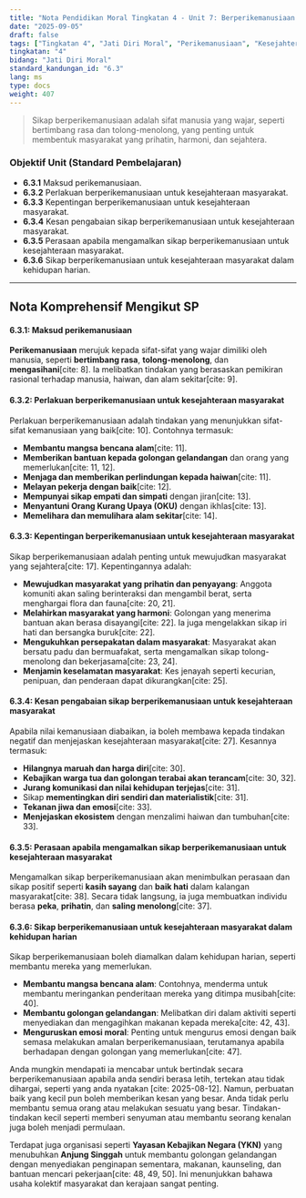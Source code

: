 ```yaml
---
title: "Nota Pendidikan Moral Tingkatan 4 - Unit 7: Berperikemanusiaan Membentuk Masyarakat Sejahtera"
date: "2025-09-05"
draft: false
tags: ["Tingkatan 4", "Jati Diri Moral", "Perikemanusiaan", "Kesejahteraan Masyarakat", "Kepentingan Nilai"]
tingkatan: "4"
bidang: "Jati Diri Moral"
standard_kandungan_id: "6.3"
lang: ms
type: docs
weight: 407
---
```



> Sikap berperikemanusiaan adalah sifat manusia yang wajar, seperti bertimbang rasa dan tolong-menolong, yang penting untuk membentuk masyarakat yang prihatin, harmoni, dan sejahtera.

### Objektif Unit (Standard Pembelajaran)

  * **6.3.1** Maksud perikemanusiaan.
  * **6.3.2** Perlakuan berperikemanusiaan untuk kesejahteraan masyarakat.
  * **6.3.3** Kepentingan berperikemanusiaan untuk kesejahteraan masyarakat.
  * **6.3.4** Kesan pengabaian sikap berperikemanusiaan untuk kesejahteraan masyarakat.
  * **6.3.5** Perasaan apabila mengamalkan sikap berperikemanusiaan untuk kesejahteraan masyarakat.
  * **6.3.6** Sikap berperikemanusiaan untuk kesejahteraan masyarakat dalam kehidupan harian.

-----

## Nota Komprehensif Mengikut SP

#### 6.3.1: Maksud perikemanusiaan

**Perikemanusiaan** merujuk kepada sifat-sifat yang wajar dimiliki oleh manusia, seperti **bertimbang rasa**, **tolong-menolong**, dan **mengasihani**[cite: 8]. Ia melibatkan tindakan yang berasaskan pemikiran rasional terhadap manusia, haiwan, dan alam sekitar[cite: 9].

#### 6.3.2: Perlakuan berperikemanusiaan untuk kesejahteraan masyarakat

Perlakuan berperikemanusiaan adalah tindakan yang menunjukkan sifat-sifat kemanusiaan yang baik[cite: 10]. Contohnya termasuk:

  * **Membantu mangsa bencana alam**[cite: 11].
  * **Memberikan bantuan kepada golongan gelandangan** dan orang yang memerlukan[cite: 11, 12].
  * **Menjaga dan memberikan perlindungan kepada haiwan**[cite: 11].
  * **Melayan pekerja dengan baik**[cite: 12].
  * **Mempunyai sikap empati dan simpati** dengan jiran[cite: 13].
  * **Menyantuni Orang Kurang Upaya (OKU)** dengan ikhlas[cite: 13].
  * **Memelihara dan memulihara alam sekitar**[cite: 14].

#### 6.3.3: Kepentingan berperikemanusiaan untuk kesejahteraan masyarakat

Sikap berperikemanusiaan adalah penting untuk mewujudkan masyarakat yang sejahtera[cite: 17]. Kepentingannya adalah:

  * **Mewujudkan masyarakat yang prihatin dan penyayang**: Anggota komuniti akan saling berinteraksi dan mengambil berat, serta menghargai flora dan fauna[cite: 20, 21].
  * **Melahirkan masyarakat yang harmoni**: Golongan yang menerima bantuan akan berasa disayangi[cite: 22]. Ia juga mengelakkan sikap iri hati dan bersangka buruk[cite: 22].
  * **Mengukuhkan persepakatan dalam masyarakat**: Masyarakat akan bersatu padu dan bermuafakat, serta mengamalkan sikap tolong-menolong dan bekerjasama[cite: 23, 24].
  * **Menjamin keselamatan masyarakat**: Kes jenayah seperti kecurian, penipuan, dan penderaan dapat dikurangkan[cite: 25].

#### 6.3.4: Kesan pengabaian sikap berperikemanusiaan untuk kesejahteraan masyarakat

Apabila nilai kemanusiaan diabaikan, ia boleh membawa kepada tindakan negatif dan menjejaskan kesejahteraan masyarakat[cite: 27]. Kesannya termasuk:

  * **Hilangnya maruah dan harga diri**[cite: 30].
  * **Kebajikan warga tua dan golongan terabai akan terancam**[cite: 30, 32].
  * **Jurang komunikasi dan nilai kehidupan terjejas**[cite: 31].
  * Sikap **mementingkan diri sendiri dan materialistik**[cite: 31].
  * **Tekanan jiwa dan emosi**[cite: 33].
  * **Menjejaskan ekosistem** dengan menzalimi haiwan dan tumbuhan[cite: 33].

#### 6.3.5: Perasaan apabila mengamalkan sikap berperikemanusiaan untuk kesejahteraan masyarakat

Mengamalkan sikap berperikemanusiaan akan menimbulkan perasaan dan sikap positif seperti **kasih sayang** dan **baik hati** dalam kalangan masyarakat[cite: 38]. Secara tidak langsung, ia juga membuatkan individu berasa **peka**, **prihatin**, dan **saling menolong**[cite: 37].

#### 6.3.6: Sikap berperikemanusiaan untuk kesejahteraan masyarakat dalam kehidupan harian

Sikap berperikemanusiaan boleh diamalkan dalam kehidupan harian, seperti membantu mereka yang memerlukan.

  * **Membantu mangsa bencana alam**: Contohnya, menderma untuk membantu meringankan penderitaan mereka yang ditimpa musibah[cite: 40].
  * **Membantu golongan gelandangan**: Melibatkan diri dalam aktiviti seperti menyediakan dan mengagihkan makanan kepada mereka[cite: 42, 43].
  * **Menguruskan emosi moral**: Penting untuk mengurus emosi dengan baik semasa melakukan amalan berperikemanusiaan, terutamanya apabila berhadapan dengan golongan yang memerlukan[cite: 47].

Anda mungkin mendapati ia mencabar untuk bertindak secara berperikemanusiaan apabila anda sendiri berasa letih, tertekan atau tidak dihargai, seperti yang anda nyatakan [cite: 2025-08-12]. Namun, perbuatan baik yang kecil pun boleh memberikan kesan yang besar. Anda tidak perlu membantu semua orang atau melakukan sesuatu yang besar. Tindakan-tindakan kecil seperti memberi senyuman atau membantu seorang kenalan juga boleh menjadi permulaan.

Terdapat juga organisasi seperti **Yayasan Kebajikan Negara (YKN)** yang menubuhkan **Anjung Singgah** untuk membantu golongan gelandangan dengan menyediakan penginapan sementara, makanan, kaunseling, dan bantuan mencari pekerjaan[cite: 48, 49, 50]. Ini menunjukkan bahawa usaha kolektif masyarakat dan kerajaan sangat penting.
